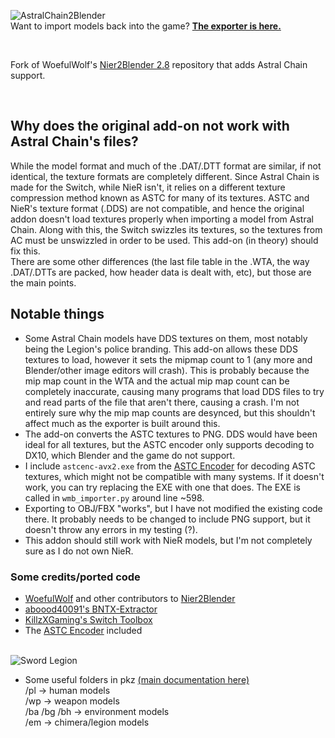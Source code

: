 ![AstralChain2Blender](https://user-images.githubusercontent.com/31020729/113838468-a31b2400-9743-11eb-854a-b348fadf3963.png)
<br>
Want to import models back into the game? **[The exporter is here.](https://github.com/cabalex/Blender2NieR)**

<br>

Fork of WoefulWolf's [Nier2Blender 2.8](https://github.com/WoefulWolf/NieR2Blender_2_8) repository that adds Astral Chain support.

<br>

## Why does the original add-on not work with Astral Chain's files?
While the model format and much of the .DAT/.DTT format are similar, if not identical, the texture formats are completely different. Since Astral Chain is made for the Switch, while NieR isn't, it relies on a different texture compression method known as ASTC for many of its textures. ASTC and NieR's texture format (.DDS) are not compatible, and hence the original addon doesn't load textures properly when importing a model from Astral Chain. Along with this, the Switch swizzles its textures, so the textures from AC must be unswizzled in order to be used. This add-on (in theory) should fix this.
<br>
There are some other differences (the last file table in the .WTA, the way .DAT/.DTTs are packed, how header data is dealt with, etc), but those are the main points.
<br>


## Notable things
* Some Astral Chain models have DDS textures on them, most notably being the Legion's police branding. This add-on allows these DDS textures to load, however it sets the mipmap count to 1 (any more and Blender/other image editors will crash). This is probably because the mip map count in the WTA and the actual mip map count can be completely inaccurate, causing many programs that load DDS files to try and read parts of the file that aren't there, causing a crash. I'm not entirely sure why the mip map counts are desynced, but this shouldn't affect much as the exporter is built around this.
* The add-on converts the ASTC textures to PNG. DDS would have been ideal for all textures, but the ASTC encoder only supports decoding to DX10, which Blender and the game do not support.
* I include `astcenc-avx2.exe` from the [ASTC Encoder](https://github.com/ARM-software/astc-encoder) for decoding ASTC textures, which might not be compatible with many systems. If it doesn't work, you can try replacing the EXE with one that does. The EXE is called in `wmb_importer.py` around line ~598.
* Exporting to OBJ/FBX "works", but I have not modified the existing code there. It probably needs to be changed to include PNG support, but it doesn't throw any errors in my testing (?).
* This addon should still work with NieR models, but I'm not completely sure as I do not own NieR.

### Some credits/ported code
* [WoefulWolf](https://github.com/WoefulWolf) and other contributors to [Nier2Blender](https://github.com/WoefulWolf/NieR2Blender_2_8)
* [aboood40091's BNTX-Extractor](https://github.com/aboood40091/BNTX-Extractor)
* [KillzXGaming's Switch Toolbox](https://github.com/KillzXGaming/Switch-Toolbox)
* The [ASTC Encoder](https://github.com/ARM-software/astc-encoder) included

<br>![Sword Legion](https://user-images.githubusercontent.com/31020729/113498031-19a6f000-94be-11eb-9092-45f519d64c57.png)

* Some useful folders in pkz [(main documentation here)](https://cabalex.github.io/astral-chain-romfs/romfs/index.html)<br>
    /pl -> human models<br>
    /wp -> weapon models<br>
    /ba /bg /bh -> environment models<br>
    /em -> chimera/legion models<br>
